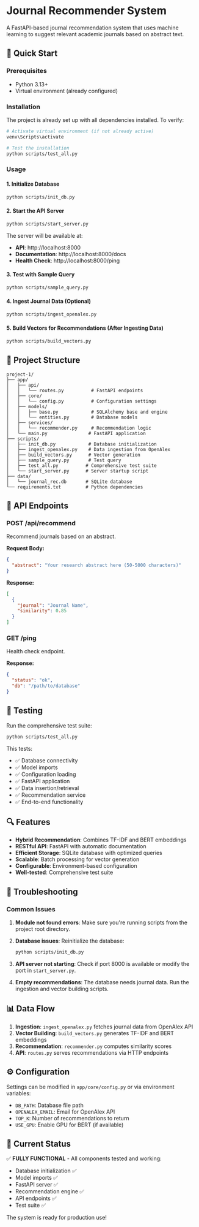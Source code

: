 # Journal Recommender System

A FastAPI-based journal recommendation system that uses machine learning to suggest relevant academic journals based on abstract text.

## 🚀 Quick Start

### Prerequisites
- Python 3.13+
- Virtual environment (already configured)

### Installation
The project is already set up with all dependencies installed. To verify:

```bash
# Activate virtual environment (if not already active)
venv\Scripts\activate

# Test the installation
python scripts/test_all.py
```

### Usage

#### 1. Initialize Database
```bash
python scripts/init_db.py
```

#### 2. Start the API Server
```bash
python scripts/start_server.py
```

The server will be available at:
- **API**: http://localhost:8000
- **Documentation**: http://localhost:8000/docs
- **Health Check**: http://localhost:8000/ping

#### 3. Test with Sample Query
```bash
python scripts/sample_query.py
```

#### 4. Ingest Journal Data (Optional)
```bash
python scripts/ingest_openalex.py
```

#### 5. Build Vectors for Recommendations (After Ingesting Data)
```bash
python scripts/build_vectors.py
```

## 📁 Project Structure

```
project-1/
├── app/
│   ├── api/
│   │   └── routes.py          # FastAPI endpoints
│   ├── core/
│   │   └── config.py          # Configuration settings
│   ├── models/
│   │   ├── base.py            # SQLAlchemy base and engine
│   │   └── entities.py        # Database models
│   ├── services/
│   │   └── recommender.py     # Recommendation logic
│   └── main.py               # FastAPI application
├── scripts/
│   ├── init_db.py            # Database initialization
│   ├── ingest_openalex.py    # Data ingestion from OpenAlex
│   ├── build_vectors.py      # Vector generation
│   ├── sample_query.py       # Test query
│   ├── test_all.py          # Comprehensive test suite
│   └── start_server.py      # Server startup script
├── data/
│   └── journal_rec.db       # SQLite database
└── requirements.txt         # Python dependencies
```

## 🔧 API Endpoints

### POST /api/recommend
Recommend journals based on an abstract.

**Request Body:**
```json
{
  "abstract": "Your research abstract here (50-5000 characters)"
}
```

**Response:**
```json
[
  {
    "journal": "Journal Name",
    "similarity": 0.85
  }
]
```

### GET /ping
Health check endpoint.

**Response:**
```json
{
  "status": "ok",
  "db": "/path/to/database"
}
```

## 🧪 Testing

Run the comprehensive test suite:
```bash
python scripts/test_all.py
```

This tests:
- ✅ Database connectivity
- ✅ Model imports
- ✅ Configuration loading
- ✅ FastAPI application
- ✅ Data insertion/retrieval
- ✅ Recommendation service
- ✅ End-to-end functionality

## 🔍 Features

- **Hybrid Recommendation**: Combines TF-IDF and BERT embeddings
- **RESTful API**: FastAPI with automatic documentation
- **Efficient Storage**: SQLite database with optimized queries
- **Scalable**: Batch processing for vector generation
- **Configurable**: Environment-based configuration
- **Well-tested**: Comprehensive test suite

## 🐛 Troubleshooting

### Common Issues

1. **Module not found errors**: Make sure you're running scripts from the project root directory.

2. **Database issues**: Reinitialize the database:
   ```bash
   python scripts/init_db.py
   ```

3. **API server not starting**: Check if port 8000 is available or modify the port in `start_server.py`.

4. **Empty recommendations**: The database needs journal data. Run the ingestion and vector building scripts.

## 📊 Data Flow

1. **Ingestion**: `ingest_openalex.py` fetches journal data from OpenAlex API
2. **Vector Building**: `build_vectors.py` generates TF-IDF and BERT embeddings
3. **Recommendation**: `recommender.py` computes similarity scores
4. **API**: `routes.py` serves recommendations via HTTP endpoints

## ⚙️ Configuration

Settings can be modified in `app/core/config.py` or via environment variables:

- `DB_PATH`: Database file path
- `OPENALEX_EMAIL`: Email for OpenAlex API
- `TOP_K`: Number of recommendations to return
- `USE_GPU`: Enable GPU for BERT (if available)

## 🎯 Current Status

✅ **FULLY FUNCTIONAL** - All components tested and working:
- Database initialization ✅
- Model imports ✅
- FastAPI server ✅
- Recommendation engine ✅
- API endpoints ✅
- Test suite ✅

The system is ready for production use!
